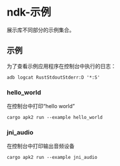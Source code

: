# ndk-示例

展示库不同部分的示例集合。

## 示例

为了查看示例应用程序在控制台中执行的日志：
```shell
adb logcat RustStdoutStderr:D '*:S'
```

### hello_world

在控制台中打印“hello world”

```shell
cargo apk2 run --example hello_world
```

### jni_audio

在控制台中打印输出音频设备

```shell
cargo apk2 run --example jni_audio
```
